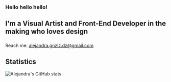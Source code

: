 ### Hello hello hello!
## I'm a Visual Artist and Front-End Developer in the making who loves design 
###
###
###
###
###
Reach me: alejandra.gnzlz.dz@gmail.com

<!--
**alejandraglezd/alejandraglezd** is a ✨ _special_ ✨ repository because its `README.md` (this file) appears on your GitHub profile.

Here are some ideas to get you started:

- 🔭 I’m currently working on ...
- 🌱 I’m currently learning ...
- 👯 I’m looking to collaborate on ...
- 🤔 I’m looking for help with ...
- 💬 Ask me about ...
- 📫 How to reach me: ...
- 😄 Pronouns: ...
- ⚡ Fun fact: ...
-->

## Statistics
![Alejandra's GitHub stats](https://github-readme-stats.vercel.app/api?username=alejandraglezd&show_icons=true&theme=synthwave)
